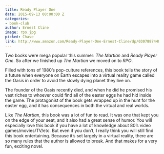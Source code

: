 ```yaml
---
title: Ready Player One
date: 2015-09-13 00:00:00 Z
categories:
- book-club
author: Ernest Cline
image: rpo.jpg
picked: Chase
link: http://www.amazon.com/Ready-Player-One-Ernest-Cline/dp/0307887448/ref=sr_1_1?ie=UTF8&qid=1442341692&sr=8-1&keywords=ready+player+one
---
```


Two books were mega popular this summer: *The Martian* and *Ready Player One*. So after we finished up *The Martian* we moved on to *RPO*. 

Filled with tons of 1980’s pop-culture references, this book tells the story of a future when everyone on Earth escapes into a virtual reality game called the Oasis in order to avoid the slowly dying planet they live on. 

The founder of the Oasis recently died, and when he did he promised his vast riches to whoever could find all of the easter eggs he had hid inside the game. The protagonist of the book gets wrapped up in the hunt for the easter egg, and it has consequences in both the virtual and real worlds. 

Like *The Martian*, this book was a lot of fun to read. It was one that kept you on the edge of your seat, and it also had a great sense of humor. You will especially love this book if you have a lot of knowledge about 80’s video games/movies/TV/etc. But even if you don’t, I really think you will still find this book entertaining. Because it’s set largely in a virtual reality, there are so many rules that the author is allowed to break. And that makes for a very fun, exciting novel.